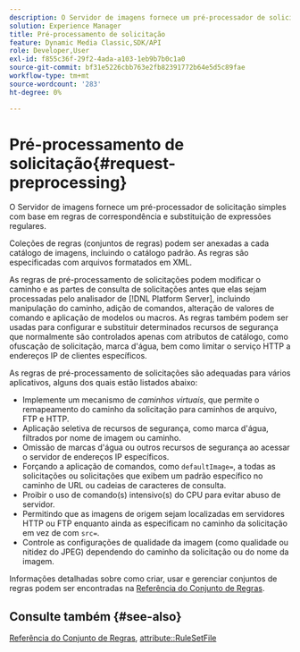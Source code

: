 ```yaml
---
description: O Servidor de imagens fornece um pré-processador de solicitação simples com base em regras de correspondência e substituição de expressões regulares.
solution: Experience Manager
title: Pré-processamento de solicitação
feature: Dynamic Media Classic,SDK/API
role: Developer,User
exl-id: f855c36f-29f2-4ada-a103-1eb9b7b0c1a0
source-git-commit: bf31e5226cbb763e2fb82391772b64e5d5c89fae
workflow-type: tm+mt
source-wordcount: '283'
ht-degree: 0%

---
```


# Pré-processamento de solicitação{#request-preprocessing}

O Servidor de imagens fornece um pré-processador de solicitação simples com base em regras de correspondência e substituição de expressões regulares.

Coleções de regras (conjuntos de regras) podem ser anexadas a cada catálogo de imagens, incluindo o catálogo padrão. As regras são especificadas com arquivos formatados em XML.

As regras de pré-processamento de solicitações podem modificar o caminho e as partes de consulta de solicitações antes que elas sejam processadas pelo analisador de [!DNL Platform Server], incluindo manipulação do caminho, adição de comandos, alteração de valores de comando e aplicação de modelos ou macros. As regras também podem ser usadas para configurar e substituir determinados recursos de segurança que normalmente são controlados apenas com atributos de catálogo, como ofuscação de solicitação, marca d&#39;água, bem como limitar o serviço HTTP a endereços IP de clientes específicos.

As regras de pré-processamento de solicitações são adequadas para vários aplicativos, alguns dos quais estão listados abaixo:

* Implemente um mecanismo de *caminhos virtuais*, que permite o remapeamento do caminho da solicitação para caminhos de arquivo, FTP e HTTP.
* Aplicação seletiva de recursos de segurança, como marca d&#39;água, filtrados por nome de imagem ou caminho.
* Omissão de marcas d&#39;água ou outros recursos de segurança ao acessar o servidor de endereços IP específicos.
* Forçando a aplicação de comandos, como `defaultImage=`, a todas as solicitações ou solicitações que exibem um padrão específico no caminho de URL ou cadeias de caracteres de consulta.
* Proibir o uso de comando(s) intensivo(s) do CPU para evitar abuso de servidor.
* Permitindo que as imagens de origem sejam localizadas em servidores HTTP ou FTP enquanto ainda as especificam no caminho da solicitação em vez de com `src=`.
* Controle as configurações de qualidade da imagem (como qualidade ou nitidez do JPEG) dependendo do caminho da solicitação ou do nome da imagem.

Informações detalhadas sobre como criar, usar e gerenciar conjuntos de regras podem ser encontradas na [Referência do Conjunto de Regras](../../../../../is-api/image-catalog/image-serving-api-ref/c-image-catalog-reference/c-rule-set-reference/c-rule-set-reference.md#concept-3e5058cf3507470b82cac638df23ea8e).

## Consulte também {#see-also}

[Referência do Conjunto de Regras](../../../../../is-api/image-catalog/image-serving-api-ref/c-image-catalog-reference/c-rule-set-reference/c-rule-set-reference.md#concept-3e5058cf3507470b82cac638df23ea8e), [attribute::RuleSetFile](../../../../../is-api/image-catalog/image-serving-api-ref/c-image-catalog-reference/c-overview/c-file-formats/r-rule-set-files.md#reference-3e54cb5f4d74411a84889fed056ac093)
